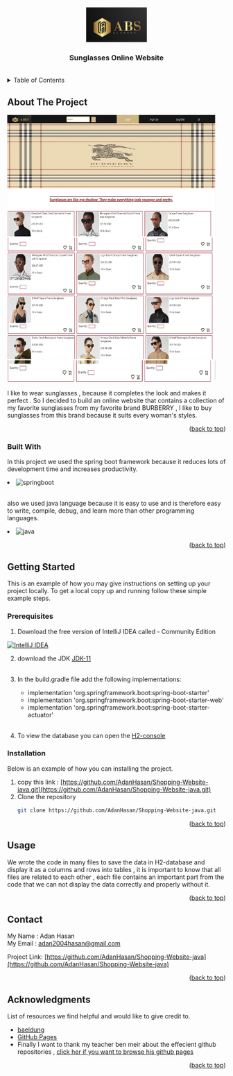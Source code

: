 


<a name="readme-top"></a>

<!-- PROJECT LOGO -->
<br />
<div align="center">
    <img src="finallogo.jpg" alt="Logo" width="140" height="80">


<h3 align="center">Sunglasses Online Website</h3>

</div><br>


<!-- TABLE OF CONTENTS -->
<details>
  <summary>Table of Contents</summary>
  <ol>
    <li>
      <a href="#about-the-project">About The Project</a>
      <ul>
        <li><a href="#built-with">Built With</a></li>
      </ul>
    </li>
    <li>
      <a href="#getting-started">Getting Started</a>
      <ul>
        <li><a href="#prerequisites">Prerequisites</a></li>
        <li><a href="#installation">Installation</a></li>
      </ul>
    </li>
    <li><a href="#usage">Usage</a></li>
    <li><a href="#contact">Contact</a></li>
    <li><a href="#acknowledgments">Acknowledgments</a></li>
  </ol>
</details>



<!-- ABOUT THE PROJECT -->
## About The Project

<div>
    <img src="firstHomePage.jpg" alt="firstScreenshot" width="480" height="280"><br>
    <img src="secondHomePage.jpg" alt="secondScreenshot" width="480" height="280"><br>
    <img src="thirdHomePage.jpg" alt="thirdScreenshot" width="480" height="50"><br>

</div>

I like to wear sunglasses , because it  completes the look and makes it perfect . So I decided to build an online website that contains a collection of my favorite sunglasses from my favorite brand BURBERRY 
, I like to buy sunglasses from  this brand because it suits every woman's styles. 

<p align="right">(<a href="#readme-top">back to top</a>)</p>



### Built With
In this project we used the spring boot framework because it reduces lots of development time and increases productivity.
<br>

<div>
  <li>  <img src="https://www.inovex.de/wp-content/uploads/2021/04/training-spring-boot.png" alt="springboot" width="100" height="60"></li></div>
<br>

also we used java language because it is easy to use and is therefore easy to write, compile, debug, and learn more than other programming languages.

<div>
  <li>  <img src="https://upload.wikimedia.org/wikipedia/he/0/05/Java_Logo.svg.png" alt="java" width="50" height="60"></li></div>


<p align="right">(<a href="#readme-top">back to top</a>)</p>



<!-- GETTING STARTED -->
## Getting Started

This is an example of how you may give instructions on setting up your project locally.
To get a local copy up and running follow these simple example steps.

### Prerequisites

1. Download the free version of IntelliJ IDEA called  - Community Edition

[![IntelliJ IDEA][IntelliJIDEA.com]][IntelliJIDEA-url]

2. download the JDK  [JDK-11][jdk11-url]
   <br><br>
3. In the build.gradle file add the following implementations:
   * implementation 'org.springframework.boot:spring-boot-starter'
   * implementation 'org.springframework.boot:spring-boot-starter-web'
   * implementation 'org.springframework.boot:spring-boot-starter-actuator'<br><br>

4. To view the database you can open the [H2-console][H2console-url]

### Installation

Below is an example of how you can installing the project.

1. copy this link : [https://github.com/AdanHasan/Shopping-Website-java.git](https://github.com/AdanHasan/Shopping-Website-java.git)
2. Clone the repository 
   ```sh
   git clone https://github.com/AdanHasan/Shopping-Website-java.git
   ```


<p align="right">(<a href="#readme-top">back to top</a>)</p>



<!-- USAGE EXAMPLES -->
## Usage

We wrote the code in many files to save the data in H2-database and display it as a columns and rows into tables , it is important to know that all files are related to each other , each file contains an important part from the code that we can not display the data correctly and properly without it. 

<p align="right">(<a href="#readme-top">back to top</a>)</p>







<!-- CONTACT -->
## Contact

My Name : Adan Hasan <br>
My Email : adan2004hasan@gmail.com

Project Link: [https://github.com/AdanHasan/Shopping-Website-java](https://github.com/AdanHasan/Shopping-Website-java)

<p align="right">(<a href="#readme-top">back to top</a>)</p>



<!-- ACKNOWLEDGMENTS -->
## Acknowledgments

 List of resources we find helpful and would like to give credit to. 

* [baeldung](https://www.baeldung.com/spring-boot-h2-database)
* [GitHub Pages](https://pages.github.com)
* Finally I want to thank my teacher ben meir about the effecient github repositories , [click her if you want to browse his github pages](https://github.com/benmeirr)


<p align="right">(<a href="#readme-top">back to top</a>)</p>




[IntelliJIDEA.com]: https://img.shields.io/badge/IntelliJIDEA-000000.svg?style=for-the-badge&logo=intellij-idea&logoColor=white
[IntelliJIDEA-url]: https://www.jetbrains.com/idea/download/?source=google&medium=cpc&campaign=9730674410&term=intellij%20idea&content=602143185274&gclid=Cj0KCQiApKagBhC1ARIsAFc7Mc5_XB27foC3X3tIPLEXHfE-hwSQhp3J3sbWIODl4QaBGiWeE9t5AWUaAkcMEALw_wcB#section=windows
[jdk11-url]: https://www.oracle.com/il-en/java/technologies/javase/jdk11-archive-downloads.html
[H2console-url]: http://localhost:8080/h2-console